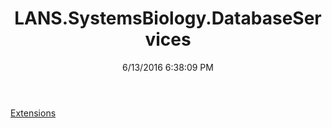 ﻿---
title: LANS.SystemsBiology.DatabaseServices
date: 6/13/2016 6:38:09 PM
---

[Extensions](T-LANS.SystemsBiology.DatabaseServices.Extensions.html)
